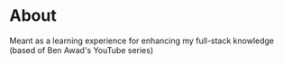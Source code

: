 # About
Meant as a learning experience for enhancing my full-stack knowledge (based of Ben Awad's YouTube series)
